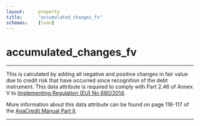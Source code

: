 ```yaml
---
layout:     property
title:      "accumulated_changes_fv"
schemas:    [loan]
---
```


# accumulated_changes_fv

---

This is calculated by adding all negative and positive changes in fair value due to credit risk that have occurred since recognition of the debt instrument. 
This data attribute is required to comply with Part 2.46 of Annex V to [Implementing Regulation (EU) No 680/2014][680/2014].

More information about this data attribute can be found on page 116-117 of the [AnaCredit Manual Part II][manual]. 

---

[680/2014]: https://eur-lex.europa.eu/legal-content/en/TXT/PDF/?uri=OJ:L:2014:191:FULL&from=DE 
[manual]: https://www.ecb.europa.eu/pub/pdf/other/AnaCredit_Manual_Part_II_Datasets_and_data_attributes.en.pdf  
